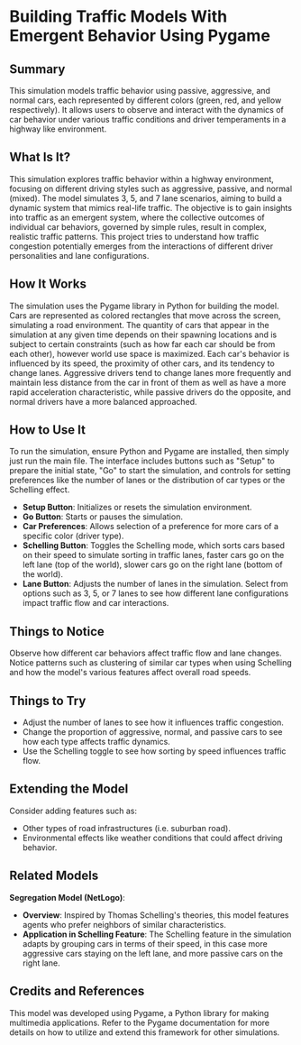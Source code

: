 # Building Traffic Models With Emergent Behavior Using Pygame

## Summary
This simulation models traffic behavior using passive, aggressive, and normal cars, each represented by different colors (green, red, and yellow respectively). It allows users to observe and interact with the dynamics of car behavior under various traffic conditions and driver temperaments in a highway like environment.

## What Is It?
This simulation explores traffic behavior within a highway environment, focusing on different driving styles such as aggressive, passive, and normal (mixed). The model simulates 3, 5, and 7 lane scenarios, aiming to build a dynamic system that mimics real-life traffic. The objective is to gain insights into traffic as an emergent system, where the collective outcomes of individual car behaviors, governed by simple rules, result in complex, realistic traffic patterns. This project tries to understand how traffic congestion potentially emerges from the interactions of different driver personalities and lane configurations.

## How It Works
The simulation uses the Pygame library in Python for building the model. Cars are represented as colored rectangles that move across the screen, simulating a road environment. The quantity of cars that appear in the simulation at any given time depends on their spawning locations and is subject to certain constraints (such as how far each car should be from each other), however world use space is maximized. Each car's behavior is influenced by its speed, the proximity of other cars, and its tendency to change lanes. Aggressive drivers tend to change lanes more frequently and maintain less distance from the car in front of them as well as have a more rapid acceleration characteristic, while passive drivers do the opposite, and normal drivers have a more balanced approached.

## How to Use It
To run the simulation, ensure Python and Pygame are installed, then simply just run the main file. The interface includes buttons such as "Setup" to prepare the initial state, "Go" to start the simulation, and controls for setting preferences like the number of lanes or the distribution of car types or the Schelling effect.

- **Setup Button**: Initializes or resets the simulation environment.
- **Go Button**: Starts or pauses the simulation.
- **Car Preferences**: Allows selection of a preference for more cars of a specific color (driver type).
- **Schelling Button**: Toggles the Schelling mode, which sorts cars based on their speed to simulate sorting in traffic lanes, faster cars go on the left lane (top of the world), slower cars go on the right lane (bottom of the world). 
- **Lane Button**: Adjusts the number of lanes in the simulation. Select from options such as 3, 5, or 7 lanes to see how different lane configurations impact traffic flow and car interactions.

## Things to Notice
Observe how different car behaviors affect traffic flow and lane changes. Notice patterns such as clustering of similar car types when using Schelling and how the model's various features affect overall road speeds.

## Things to Try
- Adjust the number of lanes to see how it influences traffic congestion.
- Change the proportion of aggressive, normal, and passive cars to see how each type affects traffic dynamics.
- Use the Schelling toggle to see how sorting by speed influences traffic flow.

## Extending the Model
Consider adding features such as:
- Other types of road infrastructures (i.e. suburban road).
- Environmental effects like weather conditions that could affect driving behavior.

## Related Models

**Segregation Model (NetLogo)**:

-   **Overview**: Inspired by Thomas Schelling's theories, this model features agents who prefer neighbors of similar characteristics.
-   **Application in Schelling Feature**: The Schelling feature in the simulation adapts by grouping cars in terms of their speed, in this case more aggressive cars staying on the left lane, and more passive cars on the right lane.

## Credits and References
This model was developed using Pygame, a Python library for making multimedia applications. Refer to the Pygame documentation for more details on how to utilize and extend this framework for other simulations.
